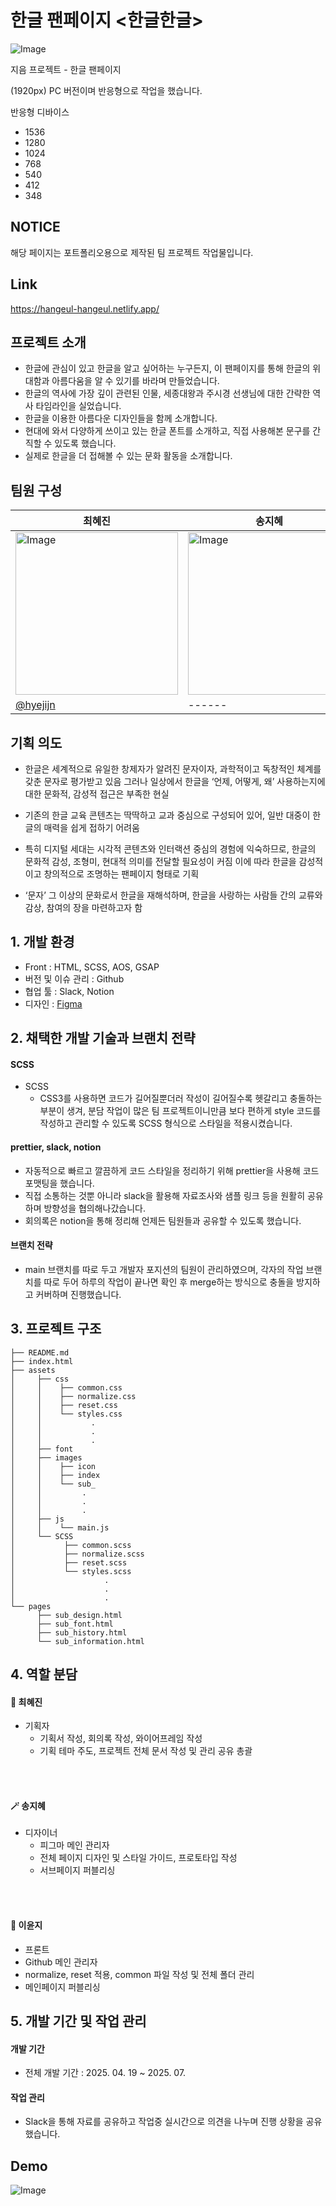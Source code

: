 # 한글 팬페이지 <한글한글>

![Image](https://github.com/user-attachments/assets/c486e8ac-17a0-451b-bd10-28f6e65777d2)

지음 프로젝트 - 한글 팬페이지

(1920px) PC 버전이며 반응형으로 작업을 했습니다.

반응형 디바이스
- 1536
- 1280
- 1024
- 768
- 540
- 412
- 348

## NOTICE

해당 페이지는 포트폴리오용으로 제작된 팀 프로젝트 작업물입니다.

## Link

https://hangeul-hangeul.netlify.app/

## 프로젝트 소개

- 한글에 관심이 있고 한글을 알고 싶어하는 누구든지, 이 팬페이지를 통해 한글의 위대함과 아름다움을 알 수 있기를 바라며 만들었습니다.
- 한글의 역사에 가장 깊이 관련된 인물, 세종대왕과 주시경 선생님에 대한 간략한 역사 타임라인을 실었습니다.
- 한글을 이용한 아름다운 디자인들을 함께 소개합니다.
- 현대에 와서 다양하게 쓰이고 있는 한글 폰트를 소개하고, 직접 사용해본 문구를 간직할 수 있도록 했습니다.
- 실제로 한글을 더 접해볼 수 있는 문화 활동을 소개합니다.

## 팀원 구성

|최혜진|송지혜|이윤지
|------|-----|------|
|<img width="260" height="260" alt="Image" src="https://github.com/user-attachments/assets/719da7e1-6703-4c6b-855d-4d8832276aa1" />|<img width="260" height="260" alt="Image" src="https://github.com/user-attachments/assets/42da5097-78fb-4868-88fe-dcb28113bda8" />|<img width="260" height="260" alt="Image" src="https://github.com/user-attachments/assets/7bedb3e9-35e4-488d-861a-aeb335af608f" />|
|[@hyejijn](https://github.com/hyejijn)|------|[@Ariel0210](https://github.com/Ariel0210-lee)|

## 기획 의도

- 한글은 세계적으로 유일한 창제자가 알려진 문자이자, 과학적이고 독창적인 체계를 갖춘 문자로 평가받고 있음 그러나 일상에서 한글을 ‘언제, 어떻게, 왜’ 사용하는지에 대한 문화적, 감성적 접근은 부족한 현실

- 기존의 한글 교육 콘텐츠는 딱딱하고 교과 중심으로 구성되어 있어, 일반 대중이 한글의 매력을 쉽게 접하기 어려움

- 특히 디지털 세대는 시각적 콘텐츠와 인터랙션 중심의 경험에 익숙하므로, 한글의 문화적 감성, 조형미, 현대적 의미를 전달할 필요성이 커짐 이에 따라 한글을 감성적이고 창의적으로 조명하는 팬페이지 형태로 기획

- ‘문자’ 그 이상의 문화로서 한글을 재해석하며, 한글을 사랑하는 사람들 간의 교류와 감상, 참여의 장을 마련하고자 함

## 1. 개발 환경

- Front : HTML, SCSS, AOS, GSAP
- 버전 및 이슈 관리 : Github
- 협업 툴 : Slack, Notion
- 디자인 : [Figma](https://www.figma.com/design/FKQNVVoFHDHojyaaEYyiuz/%ED%95%9C%EA%B8%80%ED%95%9C%EA%B8%80?node-id=0-1&t=BtTIrbHdOGbEDtit-1)

## 2. 채택한 개발 기술과 브랜치 전략

#### SCSS
- SCSS
  - CSS3를 사용하면 코드가 길어질뿐더러 작성이 길어질수록 헷갈리고 충돌하는 부분이 생겨, 분담 작업이 많은 팀 프로젝트이니만큼 보다 편하게 style 코드를 작성하고 관리할 수 있도록 SCSS 형식으로 스타일을 적용시켰습니다.

#### prettier, slack, notion
- 자동적으로 빠르고 깔끔하게 코드 스타일을 정리하기 위해 prettier을 사용해 코드 포맷팅을 했습니다.
- 직접 소통하는 것뿐 아니라 slack을 활용해 자료조사와 샘플 링크 등을 원활히 공유하며 방향성을 협의해나갔습니다.
- 회의록은 notion을 통해 정리해 언제든 팀원들과 공유할 수 있도록 했습니다.

#### 브랜치 전략
- main 브랜치를 따로 두고 개발자 포지션의 팀원이 관리하였으며, 각자의 작업 브랜치를 따로 두어 하루의 작업이 끝나면 확인 후 merge하는 방식으로 충돌을 방지하고 커버하며 진행했습니다.

## 3. 프로젝트 구조

```plaintext
├── README.md
├── index.html
├── assets
│     ├── css
│     │    ├── common.css
│     │    ├── normalize.css
│     │    ├── reset.css
│     │    └── styles.css
│     │           .
│     │           .
│     │           .
│     ├── font
│     ├── images
│     │    ├── icon
│     │    ├── index
│     │    └── sub_
│     │         .
│     │         .
│     │         .
│     ├── js
│     │    └── main.js
│     └── SCSS
│           ├── common.scss
│           ├── normalize.scss
│           ├── reset.scss
│           └── styles.scss
│                    .
│                    .
│                    .
└── pages
      ├── sub_design.html
      ├── sub_font.html
      ├── sub_history.html
      └── sub_information.html
```

## 4. 역할 분담

#### 🧸 최혜진
- 기획자
  - 기획서 작성, 회의록 작성, 와이어프레임 작성
  - 기획 테마 주도, 프로젝트 전체 문서 작성 및 관리 공유 총괄
<br>
<br>

####  🪄 송지혜
- 디자이너
  - 피그마 메인 관리자
  - 전체 페이지 디자인 및 스타일 가이드, 프로토타입 작성 
  - 서브페이지 퍼블리싱
<br>
<br>

#### 🎀 이윤지
- 프론트
 - Github 메인 관리자
 - normalize, reset 적용, common 파일 작성 및 전체 폴더 관리
 - 메인페이지 퍼블리싱

## 5. 개발 기간 및 작업 관리
#### 개발 기간
- 전체 개발 기간 : 2025. 04. 19 ~ 2025. 07.

#### 작업 관리
- Slack을 통해 자료를 공유하고 작업중 실시간으로 의견을 나누며 진행 상황을 공유했습니다.

## Demo

![Image](https://github.com/user-attachments/assets/817c6a4b-4436-43be-8c22-94e80130de2c)


